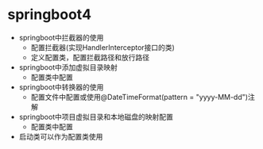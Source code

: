 # springboot4

* springboot中拦截器的使用
  * 配置拦截器(实现HandlerInterceptor接口的类)
  * 定义配置类，配置拦截路径和放行路径
* springboot中添加虚拟目录映射
  * 配置类中配置
* springboot中转换器的使用
  * 配置文件中配置或使用@DateTimeFormat(pattern = "yyyy-MM-dd")注解
* springboot中项目虚拟目录和本地磁盘的映射配置
  * 配置类中配置
* 启动类可以作为配置类使用

  